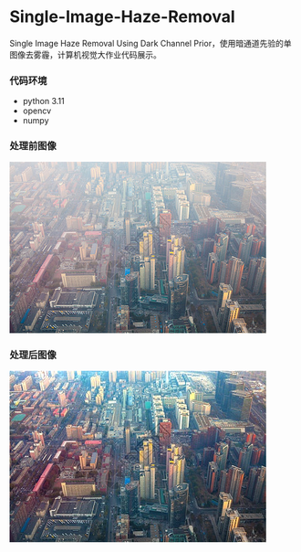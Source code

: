 # Single-Image-Haze-Removal
Single Image Haze Removal Using Dark Channel Prior，使用暗通道先验的单图像去雾霾，计算机视觉大作业代码展示。

### 代码环境

- python 3.11
- opencv
- numpy



### 处理前图像
![处理前图像](images/image.jpg)
<br>

### 处理后图像
![处理前图像](images/processed_image.jpg)


